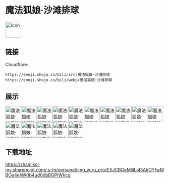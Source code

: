 # 魔法狐娘·沙滩排球
<img src="https://emoji.shojo.cn/bili/src/魔法狐娘·沙滩排球/icon.png" width="50" height="50" alt="icon">

## 链接
Cloudflare:
```
https://emoji.shojo.cn/bili/src/魔法狐娘·沙滩排球
https://emoji.shojo.cn/bili/webp/魔法狐娘·沙滩排球
```
## 展示
<img src="https://emoji.shojo.cn/bili/src/魔法狐娘·沙滩排球/魔法狐娘·沙滩排球-no.png" width="50" height="50" alt="魔法狐娘·沙滩排球-no"><img src="https://emoji.shojo.cn/bili/src/魔法狐娘·沙滩排球/魔法狐娘·沙滩排球-震惊.png" width="50" height="50" alt="魔法狐娘·沙滩排球-震惊"><img src="https://emoji.shojo.cn/bili/src/魔法狐娘·沙滩排球/魔法狐娘·沙滩排球-吹口哨.png" width="50" height="50" alt="魔法狐娘·沙滩排球-吹口哨"><img src="https://emoji.shojo.cn/bili/src/魔法狐娘·沙滩排球/魔法狐娘·沙滩排球-XxX.png" width="50" height="50" alt="魔法狐娘·沙滩排球-XxX"><img src="https://emoji.shojo.cn/bili/src/魔法狐娘·沙滩排球/魔法狐娘·沙滩排球-啊哈.png" width="50" height="50" alt="魔法狐娘·沙滩排球-啊哈"><img src="https://emoji.shojo.cn/bili/src/魔法狐娘·沙滩排球/魔法狐娘·沙滩排球-平和.png" width="50" height="50" alt="魔法狐娘·沙滩排球-平和"><img src="https://emoji.shojo.cn/bili/src/魔法狐娘·沙滩排球/魔法狐娘·沙滩排球-吃定彩虹.png" width="50" height="50" alt="魔法狐娘·沙滩排球-吃定彩虹"><img src="https://emoji.shojo.cn/bili/src/魔法狐娘·沙滩排球/魔法狐娘·沙滩排球-赫赫.png" width="50" height="50" alt="魔法狐娘·沙滩排球-赫赫"><img src="https://emoji.shojo.cn/bili/src/魔法狐娘·沙滩排球/魔法狐娘·沙滩排球-哼哼.png" width="50" height="50" alt="魔法狐娘·沙滩排球-哼哼"><img src="https://emoji.shojo.cn/bili/src/魔法狐娘·沙滩排球/魔法狐娘·沙滩排球-坏笑.png" width="50" height="50" alt="魔法狐娘·沙滩排球-坏笑"><img src="https://emoji.shojo.cn/bili/src/魔法狐娘·沙滩排球/魔法狐娘·沙滩排球-救命.png" width="50" height="50" alt="魔法狐娘·沙滩排球-救命"><img src="https://emoji.shojo.cn/bili/src/魔法狐娘·沙滩排球/魔法狐娘·沙滩排球-生气.png" width="50" height="50" alt="魔法狐娘·沙滩排球-生气"><img src="https://emoji.shojo.cn/bili/src/魔法狐娘·沙滩排球/魔法狐娘·沙滩排球-思考.png" width="50" height="50" alt="魔法狐娘·沙滩排球-思考"><img src="https://emoji.shojo.cn/bili/src/魔法狐娘·沙滩排球/魔法狐娘·沙滩排球-我不到啊.png" width="50" height="50" alt="魔法狐娘·沙滩排球-我不到啊"><img src="https://emoji.shojo.cn/bili/src/魔法狐娘·沙滩排球/魔法狐娘·沙滩排球-重伤倒地.png" width="50" height="50" alt="魔法狐娘·沙滩排球-重伤倒地">

## 下载地址

https://shamiko-my.sharepoint.com/:u:/g/personal/img_yuru_pro/EXJCBGeMlilLol3AtjOYfwMBOe4ehW0b4ud0dbBGPIWhcg
